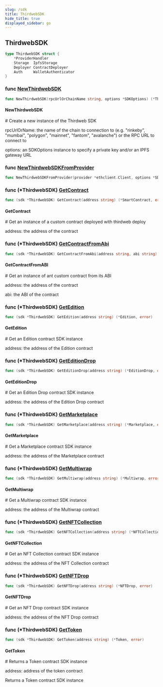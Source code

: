 ```yaml
---
slug: /sdk
title: ThirdwebSDK
hide_title: true
displayed_sidebar: go
---
```


## ThirdwebSDK

```go
type ThirdwebSDK struct {
    *ProviderHandler
    Storage  IpfsStorage
    Deployer ContractDeployer
    Auth     WalletAuthenticator
}
```

### func [NewThirdwebSDK](https://github.com/thirdweb-dev/go-sdk/blob/main/thirdweb/sdk.go#L25)

```go
func NewThirdwebSDK(rpcUrlOrChainName string, options *SDKOptions) (*ThirdwebSDK, error)
```

#### NewThirdwebSDK

\# Create a new instance of the Thirdweb SDK

rpcUrlOrName: the name of the chain to connection to \(e\.g\. "rinkeby", "mumbai", "polygon", "mainnet", "fantom", "avalanche"\) or the RPC URL to connect to

options: an SDKOptions instance to specify a private key and/or an IPFS gateway URL

### func [NewThirdwebSDKFromProvider](https://github.com/thirdweb-dev/go-sdk/blob/main/thirdweb/sdk.go#L39)

```go
func NewThirdwebSDKFromProvider(provider *ethclient.Client, options *SDKOptions) (*ThirdwebSDK, error)
```

### func \(\*ThirdwebSDK\) [GetContract](https://github.com/thirdweb-dev/go-sdk/blob/main/thirdweb/sdk.go#L187)

```go
func (sdk *ThirdwebSDK) GetContract(address string) (*SmartContract, error)
```

#### GetContract

\# Get an instance of a custom contract deployed with thirdweb deploy

address: the address of the contract

### func \(\*ThirdwebSDK\) [GetContractFromAbi](https://github.com/thirdweb-dev/go-sdk/blob/main/thirdweb/sdk.go#L203)

```go
func (sdk *ThirdwebSDK) GetContractFromAbi(address string, abi string) (*SmartContract, error)
```

#### GetContractFromABI

\# Get an instance of ant custom contract from its ABI

address: the address of the contract

abi: the ABI of the contract

### func \(\*ThirdwebSDK\) [GetEdition](https://github.com/thirdweb-dev/go-sdk/blob/main/thirdweb/sdk.go#L101)

```go
func (sdk *ThirdwebSDK) GetEdition(address string) (*Edition, error)
```

#### GetEdition

\# Get an Edition contract SDK instance

address: the address of the Edition contract

### func \(\*ThirdwebSDK\) [GetEditionDrop](https://github.com/thirdweb-dev/go-sdk/blob/main/thirdweb/sdk.go#L145)

```go
func (sdk *ThirdwebSDK) GetEditionDrop(address string) (*EditionDrop, error)
```

#### GetEditionDrop

\# Get an Edition Drop contract SDK instance

address: the address of the Edition Drop contract

### func \(\*ThirdwebSDK\) [GetMarketplace](https://github.com/thirdweb-dev/go-sdk/blob/main/thirdweb/sdk.go#L173)

```go
func (sdk *ThirdwebSDK) GetMarketplace(address string) (*Marketplace, error)
```

#### GetMarketplace

\# Get a Marketplace contract SDK instance

address: the address of the Marketplace contract

### func \(\*ThirdwebSDK\) [GetMultiwrap](https://github.com/thirdweb-dev/go-sdk/blob/main/thirdweb/sdk.go#L159)

```go
func (sdk *ThirdwebSDK) GetMultiwrap(address string) (*Multiwrap, error)
```

#### GetMultiwrap

\# Get a Multiwrap contract SDK instance

address: the address of the Multiwrap contract

### func \(\*ThirdwebSDK\) [GetNFTCollection](https://github.com/thirdweb-dev/go-sdk/blob/main/thirdweb/sdk.go#L87)

```go
func (sdk *ThirdwebSDK) GetNFTCollection(address string) (*NFTCollection, error)
```

#### GetNFTCollection

\# Get an NFT Collection contract SDK instance

address: the address of the NFT Collection contract

### func \(\*ThirdwebSDK\) [GetNFTDrop](https://github.com/thirdweb-dev/go-sdk/blob/main/thirdweb/sdk.go#L131)

```go
func (sdk *ThirdwebSDK) GetNFTDrop(address string) (*NFTDrop, error)
```

#### GetNFTDrop

\# Get an NFT Drop contract SDK instance

address: the address of the NFT Drop contract

### func \(\*ThirdwebSDK\) [GetToken](https://github.com/thirdweb-dev/go-sdk/blob/main/thirdweb/sdk.go#L117)

```go
func (sdk *ThirdwebSDK) GetToken(address string) (*Token, error)
```

#### GetToken

\# Returns a Token contract SDK instance

address: address of the token contract

Returns a Token contract SDK instance
